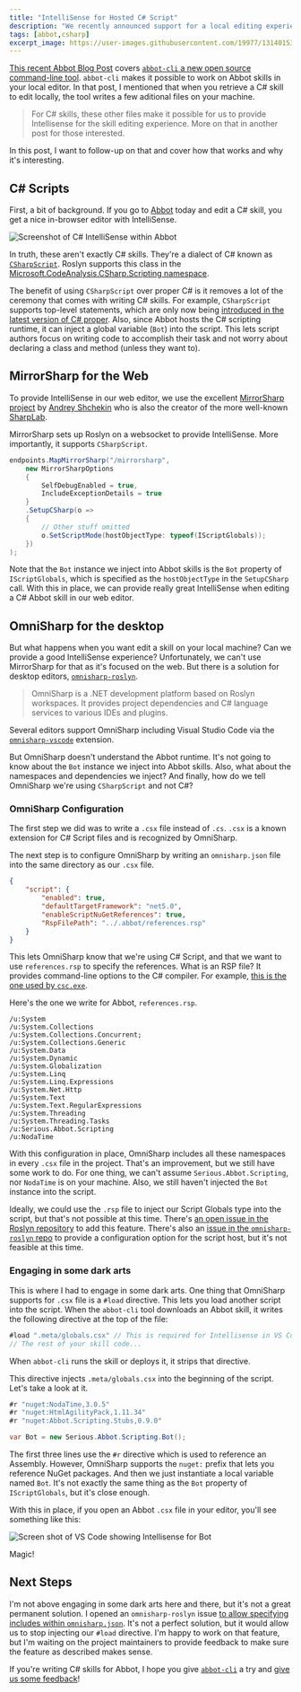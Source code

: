 ```yaml
---
title: "IntelliSense for Hosted C# Script"
description: "We recently announced support for a local editing experience for Abbot skills that includes IntelliSense for C# Skills in Visual Studio Code. This post digs behind the scenes to talk about how that works."
tags: [abbot,csharp]
excerpt_image: https://user-images.githubusercontent.com/19977/131401537-533115bd-545f-4cf6-8b38-14000258e9e1.png
---
```


[This recent Abbot Blog Post](https://ab.bot/blog/edit-abbot-skills-in-your-favorite-editor) covers [`abbot-cli` a new open source command-line tool](https://github.com/aseriousbiz/abbot-cli). `abbot-cli` makes it possible to work on Abbot skills in your local editor. In that post, I mentioned that when you retrieve a C# skill to edit locally, the tool writes a few aditional files on your machine.

> For C# skills, these other files make it possible for us to provide Intellisense for the skill editing experience. More on that in another post for those interested.

In this post, I want to follow-up on that and cover how that works and why it's interesting.

## C# Scripts

First, a bit of background. If you go to [Abbot](https://ab.bot/) today and edit a C# skill, you get a nice in-browser editor with IntelliSense.

![Screenshot of C# IntelliSense within Abbot](https://user-images.githubusercontent.com/19977/131697837-c452ddcc-51b1-43d7-a6a4-919b400b71c1.png)

In truth, these aren't exactly C# skills. They're a dialect of C# known as [`CSharpScript`](https://github.com/dotnet/roslyn/blob/main/src/Scripting/CSharp/CSharpScript.cs). Roslyn supports this class in the [Microsoft.CodeAnalysis.CSharp.Scripting namespace](https://docs.microsoft.com/en-us/dotnet/api/microsoft.codeanalysis.csharp?view=roslyn-dotnet-3.11.0).

The benefit of using `CSharpScript` over proper C# is it removes a lot of the ceremony that comes with writing C# skills. For example, `CSharpScript` supports top-level statements, which are only now being [introduced in the latest version of C# proper](https://docs.microsoft.com/en-us/dotnet/csharp/whats-new/tutorials/top-level-statements). Also, since Abbot hosts the C# scripting runtime, it can inject a global variable (`Bot`) into the script. This lets script authors focus on writing code to accomplish their task and not worry about declaring a class and method (unless they want to).

## MirrorSharp for the Web

To provide IntelliSense in our web editor, we use the excellent [MirrorSharp project](https://github.com/ashmind/mirrorsharp/) by [Andrey Shchekin](https://github.com/ashmind) who is also the creator of the more well-known [SharpLab](https://github.com/ashmind/SharpLab).

MirrorSharp sets up Roslyn on a websocket to provide IntelliSense. More importantly, it supports `CSharpScript`.

```csharp
endpoints.MapMirrorSharp("/mirrorsharp",
    new MirrorSharpOptions
    {
        SelfDebugEnabled = true,
        IncludeExceptionDetails = true
    }
    .SetupCSharp(o =>
    {
        // Other stuff omitted
        o.SetScriptMode(hostObjectType: typeof(IScriptGlobals));
    })
);
```

Note that the `Bot` instance we inject into Abbot skills is the `Bot` property of `IScriptGlobals`, which is specified as the `hostObjectType` in the `SetupCSharp` call. With this in place, we can provide really great IntelliSense when editing a C# Abbot skill in our web editor.

## OmniSharp for the desktop

But what happens when you want edit a skill on your local machine? Can we provide a good IntelliSense experience? Unfortunately, we can't use MirrorSharp for that as it's focused on the web. But there is a solution for desktop editors, [`omnisharp-roslyn`](https://github.com/OmniSharp/omnisharp-roslyn).

> OmniSharp is a .NET development platform based on Roslyn workspaces. It provides project dependencies and C# language services to various IDEs and plugins.

Several editors support OmniSharp including Visual Studio Code via the [`omnisharp-vscode`](https://github.com/OmniSharp/omnisharp-vscode) extension.

But OmniSharp doesn't understand the Abbot runtime. It's not going to know about the `Bot` instance we inject into Abbot skills. Also, what about the namespaces and dependencies we inject? And finally, how do we tell OmniSharp we're using `CSharpScript` and not C#?

### OmniSharp Configuration

The first step we did was to write a `.csx` file instead of `.cs`. `.csx` is a known extension for C# Script files and is recognized by OmniSharp.

The next step is to configure OmniSharp by writing an `omnisharp.json` file into the same directory as our `.csx` file.

```json
{
    "script": {
        "enabled": true,
        "defaultTargetFramework": "net5.0",
        "enableScriptNuGetReferences": true,
        "RspFilePath": "../.abbot/references.rsp"
    }
}
```

This lets OmniSharp know that we're using C# Script, and that we want to use `references.rsp` to specify the references. What is an RSP file? It provides command-line options to the C# compiler. For example, [this is the one used by `csc.exe`](https://github.com/dotnet/roslyn/blob/main/src/Compilers/CSharp/csc/csc.rsp).

Here's the one we write for Abbot, `references.rsp`.

```rsp
/u:System
/u:System.Collections
/u:System.Collections.Concurrent;
/u:System.Collections.Generic
/u:System.Data
/u:System.Dynamic
/u:System.Globalization
/u:System.Linq
/u:System.Linq.Expressions
/u:System.Net.Http
/u:System.Text
/u:System.Text.RegularExpressions
/u:System.Threading
/u:System.Threading.Tasks
/u:Serious.Abbot.Scripting
/u:NodaTime
```

With this configuration in place, OmniSharp includes all these namespaces in every `.csx` file in the project. That's an improvement, but we still have some work to do. For one thing, we can't assume `Serious.Abbot.Scripting`, nor `NodaTime` is on your machine. Also, we still haven't injected the `Bot` instance into the script.

Ideally, we could use the `.rsp` file to inject our Script Globals type into the script, but that's not possible at this time. There's [an open issue in the Roslyn repository](https://github.com/dotnet/roslyn/issues/23421) to add this feature. There's also an [issue in the `omnisharp-roslyn` repo](https://github.com/OmniSharp/omnisharp-roslyn/issues/1372) to provide a configuration option for the script host, but it's not feasible at this time.

### Engaging in some dark arts

This is where I had to engage in some dark arts. One thing that OmniSharp supports for `.csx` file is a `#load` directive. This lets you load another script into the script. When the `abbot-cli` tool downloads an Abbot skill, it writes the following directive at the top of the file:

```cs
#load ".meta/globals.csx" // This is required for Intellisense in VS Code, etc. DO NOT TOUCH THIS LINE!
// The rest of your skill code...
```

When `abbot-cli` runs the skill or deploys it, it strips that directive.

This directive injects `.meta/globals.csx` into the beginning of the script. Let's take a look at it.

```cs
#r "nuget:NodaTime,3.0.5"
#r "nuget:HtmlAgilityPack,1.11.34"
#r "nuget:Abbot.Scripting.Stubs,0.9.0"

var Bot = new Serious.Abbot.Scripting.Bot();
```

The first three lines use the `#r` directive which is used to reference an Assembly. However, OmniSharp supports the `nuget:` prefix that lets you reference NuGet packages. And then we just instantiate a local variable named `Bot`. It's not exactly the same thing as the `Bot` property of `IScriptGlobals`, but it's close enough.

With this in place, if you open an Abbot `.csx` file in your editor, you'll see something like this:

![Screen shot of VS Code showing Intellisense for Bot](https://user-images.githubusercontent.com/19977/131401537-533115bd-545f-4cf6-8b38-14000258e9e1.png)

Magic!

## Next Steps

I'm not above engaging in some dark arts here and there, but it's not a great permanent solution. I opened an `omnisharp-roslyn` issue [to allow specifying includes within `omnisharp.json`](https://github.com/OmniSharp/omnisharp-roslyn/issues/2213). It's not a perfect solution, but it would allow us to stop injecting our `#load` directive. I'm happy to work on that feature, but I'm waiting on the project maintainers to provide feedback to make sure the feature as described makes sense.

If you're writing C# skills for Abbot, I hope you give [`abbot-cli`](https://github.com/aseriousbiz/abbot-cli) a try and [give us some feedback](https://github.com/aseriousbiz/abbot-cli/issues/new)!